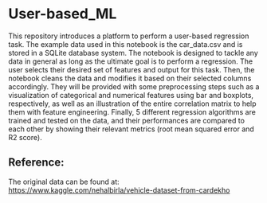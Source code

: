 # User-based_ML
This repository introduces a platform to perform a user-based regression task. The example data used in this notebook is the car_data.csv and is stored in a SQLite database system. The notebook is designed to tackle any data in general as long as the ultimate goal is to perform a regression. The user selects their desired set of features and output for this task. Then, the notebook cleans the data and modifies it based on their selected columns accordingly. They will be provided with some preprocessing steps such as a visualization of categorical and numerical features using bar and boxplots, respectively, as well as an illustration of the entire correlation matrix to help them with feature engineering. Finally, 5 different regression algorithms are trained and tested on the data, and their performances are compared to each other by showing their relevant metrics (root mean squared error and R2 score).

## Reference:
The original data can be found at: <br>
https://www.kaggle.com/nehalbirla/vehicle-dataset-from-cardekho
